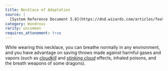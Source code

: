 ```yaml
---
title: Necklace of Adaptation
source: |
  [System Reference Document 5.0](https://dnd.wizards.com/articles/features/systems-reference-document-srd)
category: Wondrous
rarity: uncommon
requires_attunement: true
---
```


While wearing this necklace, you can breathe normally in any environment, and you have advantage on saving throws made against harmful gases and vapors (such as [*cloudkill*](/spells/cloudkill/) and [*stinking cloud*](/spells/stinking-cloud/) effects, inhaled poisons, and the breath weapons of some dragons).
